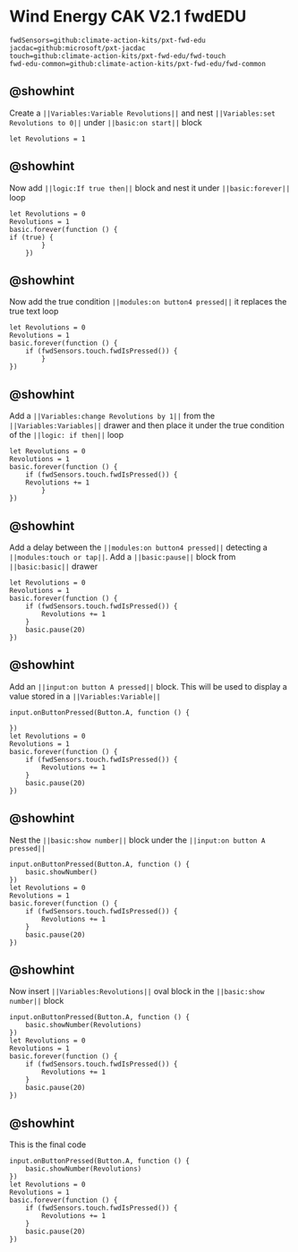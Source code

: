 # Wind Energy CAK V2.1 fwdEDU

```package
fwdSensors=github:climate-action-kits/pxt-fwd-edu
jacdac=github:microsoft/pxt-jacdac
touch=github:climate-action-kits/pxt-fwd-edu/fwd-touch
fwd-edu-common=github:climate-action-kits/pxt-fwd-edu/fwd-common
````

## @showhint
Create a ``||Variables:Variable Revolutions||`` and nest 
``||Variables:set Revolutions to 0||`` 
under ``||basic:on start||`` block
```blocks
let Revolutions = 1
```

## @showhint
Now add ``||logic:If true then||`` block and nest it under
``||basic:forever||`` loop
```blocks
let Revolutions = 0
Revolutions = 1
basic.forever(function () {
if (true) {
        }
    })
```
## @showhint
Now add the true condition ``||modules:on button4 pressed||`` it replaces the true text loop
```blocks
let Revolutions = 0
Revolutions = 1
basic.forever(function () {
    if (fwdSensors.touch.fwdIsPressed()) {
        }
})
```
## @showhint
Add a ``||Variables:change Revolutions by 1||`` from the ``||Variables:Variables||`` drawer and 
then place it under the true condition of the ``||logic: if then||`` loop
```blocks
let Revolutions = 0
Revolutions = 1
basic.forever(function () {
    if (fwdSensors.touch.fwdIsPressed()) {
    Revolutions += 1
        }
})
```
## @showhint
Add a delay between the ``||modules:on button4 pressed||`` detecting a 
``||modules:touch or tap||``. 
Add a ``||basic:pause||`` block from ``||basic:basic||`` drawer
```blocks
let Revolutions = 0
Revolutions = 1
basic.forever(function () {
    if (fwdSensors.touch.fwdIsPressed()) {
        Revolutions += 1
    }
    basic.pause(20)
})
```
## @showhint
Add an ``||input:on button A pressed||`` block. 
This will be used to display a value stored in a 
``||Variables:Variable||``
```blocks
input.onButtonPressed(Button.A, function () {
   
})
let Revolutions = 0
Revolutions = 1
basic.forever(function () {
    if (fwdSensors.touch.fwdIsPressed()) {
        Revolutions += 1
    }
    basic.pause(20)
})
```
## @showhint
Nest the ``||basic:show number||`` block under the ``||input:on button A pressed||``
```blocks
input.onButtonPressed(Button.A, function () {
    basic.showNumber()
})
let Revolutions = 0
Revolutions = 1
basic.forever(function () {
    if (fwdSensors.touch.fwdIsPressed()) {
        Revolutions += 1
    }
    basic.pause(20)
})
```
## @showhint
Now insert ``||Variables:Revolutions||`` oval block in the 
``||basic:show number||`` block
```blocks
input.onButtonPressed(Button.A, function () {
    basic.showNumber(Revolutions)
})
let Revolutions = 0
Revolutions = 1
basic.forever(function () {
    if (fwdSensors.touch.fwdIsPressed()) {
        Revolutions += 1
    }
    basic.pause(20)
})
```

## @showhint
This is the final code
```blocks
input.onButtonPressed(Button.A, function () {
    basic.showNumber(Revolutions)
})
let Revolutions = 0
Revolutions = 1
basic.forever(function () {
    if (fwdSensors.touch.fwdIsPressed()) {
        Revolutions += 1
    }
    basic.pause(20)
})
```